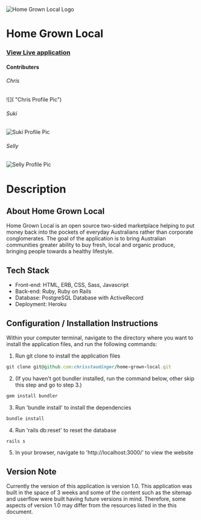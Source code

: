 ![](https://github.com/chrisstaudinger/home-grown-local/blob/master/app/assets/images/logo2v2.png "Home Grown Local Logo")

# Home Grown Local

### [View Live application](https://homegrownlocal.herokuapp.com/)

#### Contributers
###### Chris
![]( "Chris Profile Pic")
###### Suki
![](https://avatars1.githubusercontent.com/u/42060507?s=400&v=4 "Suki Profile Pic")
###### Selly
![](https://avatars2.githubusercontent.com/u/49693577?s=400&v=4 "Selly Profile Pic")

# Description

## About Home Grown Local
 Home Grown Local is an open source two-sided marketplace helping to put money back into the pockets of everyday Australians rather than corporate conglomerates. The goal of the application is to bring Australian communities greater ability to buy fresh, local and organic produce, bringing people towards a healthy lifestyle. 

## Tech Stack

* Front-end: HTML, ERB, CSS, Sass, Javascript
* Back-end: Ruby, Ruby on Rails
* Database: PostgreSQL Database with ActiveRecord
* Deployment: Heroku

## Configuration / Installation Instructions

Within your computer terminal, navigate to the directory where you want to install the application files, and run the following commands:
1. Run git clone to install the application files
``` ruby
git clone git@github.com:chrisstaudinger/home-grown-local.git
```
2. (If you haven't got bundler installed, run the command below, other skip this step and go to step 3.)

``` ruby
gem install bundler
```

3. Run 'bundle install' to install the dependencies

``` ruby
bundle install
```

4. Run 'rails db:reset' to reset the database
``` ruby
rails s
```

5. In your browser, navigate to 'http://localhost:3000/' to view the website


## Version Note
Currently the version of this application is version 1.0. This application was built in the space of 3 weeks and some of the content such as the sitemap and userflow were built having future versions in mind. Therefore, some aspects of version 1.0 may differ from the resources listed in the this document.

